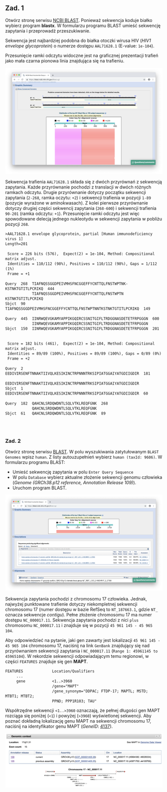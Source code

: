 ## Zad. 1
Otwórz stronę serwisu [NCBI BLAST](https://blast.ncbi.nlm.nih.gov/Blast.cgi). Ponieważ sekwencja koduje białko wybierz program **blastx**. W formularzu programu BLAST umieść sekwencję zapytania i przeprowadź przeszukiwanie.

Sekwencja jest najbardziej podobna do białka otoczki wirusa HIV (*HIV1 envelope glycoprotein*) o numerze dostępu `AAL71628.1` (E-value: `1e-104`).

Przesunięcie ramki odczytu widoczne jest na graficznej prezentacji trafień jako mała czarna pionowa linia znajdująca się na trafieniu.

<img src="./images/blastx-hiv.png" alt="blastx-hiv">

Sekwencja trafienia `AAL71628.1` składa się z dwóch przyrównań z sekwencją zapytania. Każde przyrównanie pochodzi z translacji w dwóch różnych ramkach odczytu. Drugie przyrównanie dotyczy początku sekwencji zapytania (`2-268`, ramka oczytu: `+2`) i sekwencji trafienia w pozycji `1-89` (pozycje wyrażone w aminokwasach). Z kolei pierwsze przyrównanie dotyczy drugiej części sekwencij zapytania (`268-600`) i sekwencji trafienia `90-201` (ramka odczytu: `+1`). Przesunięcie ramki odczytu jest więc spowodowane delecją jednego nukleotydu w sekwencji zapytania w pobliżu pozycji `268`.

```
>AAL71628.1 envelope glycoprotein, partial [Human immunodeficiency virus 1]
Length=201

 Score = 226 bits (576),  Expect(2) = 1e-104, Method: Compositional matrix adjust.
 Identities = 110/112 (98%), Positives = 110/112 (98%), Gaps = 1/112 (1%)
 Frame = +1

Query  268  TIAFNQSSGGDPEIVMHSFNCGGEFFYCNTTQLFNSTWPTNK-KSTNKTGTITLPCRIKQ  444
            TIAFNQSSGGDPEIVMHSFNCGGEFFYCNTTQLFNSTWPTN  KSTNKTGTITLPCRIKQ
Sbjct  90   TIAFNQSSGGDPEIVMHSFNCGGEFFYCNTTQLFNSTWPTNNTKSTNKTGTITLPCRIKQ  149

Query  445  IINRWQEVGKAMYAPPIKGQIRCSSNITGIFLTRDGGNASDETETFRPGGGN  600
            IINRWQEVGKAMYAPPIKGQIRCSSNITGIFLTRDGGNASDETETFRPGGGN
Sbjct  150  IINRWQEVGKAMYAPPIKGQIRCSSNITGIFLTRDGGNASDETETFRPGGGN  201


 Score = 182 bits (461),  Expect(2) = 1e-104, Method: Compositional matrix adjust.
 Identities = 89/89 (100%), Positives = 89/89 (100%), Gaps = 0/89 (0%)
 Frame = +2

Query  2    EEDIVIRSENFTNNAKTIIVQLKESIKINCTRPNNNTRKSIPIATGGAIYATGDIIGDIR  181
            EEDIVIRSENFTNNAKTIIVQLKESIKINCTRPNNNTRKSIPIATGGAIYATGDIIGDIR
Sbjct  1    EEDIVIRSENFTNNAKTIIVQLKESIKINCTRPNNNTRKSIPIATGGAIYATGDIIGDIR  60

Query  182  QAHCNLSRDQWDNTLSQLVTKLREQFGNK  268
            QAHCNLSRDQWDNTLSQLVTKLREQFGNK
Sbjct  61   QAHCNLSRDQWDNTLSQLVTKLREQFGNK  89
```
<br/><br/>

### Zad. 2
Otwórz stronę serwisu [BLAST](https://blast.ncbi.nlm.nih.gov/Blast.cgi). W polu wyszukiwania zatytułowanym `BLAST Genomes` wpisz `human`. Z listy autouzupełnień wybierz `human (taxId: 9606)`. W formularzu programu BLAST:
* Umieść sekwencję zapytania w polu `Enter Query Sequence`
* W polu `Database` wybierz aktualne złożenie sekwencji genomu człowieka (*Genome (GRCh38.p12 reference, Annotation Release 109)*).
* Uruchom program BLAST.

<img src="./images/blast-genome-human.png" alt="blast-genome-human">

Sekwencja zapytania pochodzi z chromosomu 17 człowieka. Jednak, najwyżej punktowane trafienie dotyczy niekompletnej sekwencji chromosomu 17 (numer dostępu w bazie RefSeq to `NT_187663.1`, gdzie `NT_` oznacza sekwencje *contigu*). Pełne złożenie chromosomu 17 ma numer dostępu `NC_000017.11`. Sekwencja zapytania pochodzi z nici `plus` chromosomu `NC_000017.11` i znajduje się w pozycji `45 961 145 - 45 965 104`.

Aby odpowiedzieć na pytanie, jaki gen zawarty jest lokalizacji `45 961 145 - 45 965 104` chromosomu 17, naciśnij na link `GenBank` znajdujący się nad przyrównaniem sekwencji zapytania i `NC_000017.11` (`Range 1: 45961145 to 45965104`). W rekordzie sekwencji odpowiadającym temu regionowi, w części `FEATURES` znajduje się gen **MAPT**.

```
FEATURES             Location/Qualifiers
     ...
     gene            <1..>3960
                     /gene="MAPT"
                     /gene_synonym="DDPAC; FTDP-17; MAPTL; MSTD; MTBT1; MTBT2;
                     PPND; PPP1R103; TAU"
``` 

Współrzędne sekwencji `<1..>3960` oznaczają, że pełnej długości gen MAPT rozciąga się poniżej (`<1`) i powyżej (`>3960`) wyświetlonej sekwencji. Aby poznać dokładną lokalizację genu MAPT na sekwencji chromosomu 17, naciśnij na identyfikator genu MAPT (*GeneID*: [4137](https://www.ncbi.nlm.nih.gov/gene/4137)).

<img src="./images/blast-genome-human-gene-mapt.png" alt="blast-genome-human-gene-mapt">

<br/>
